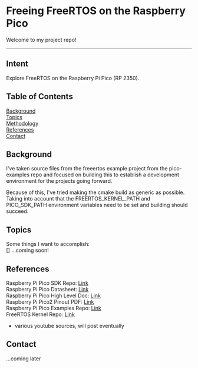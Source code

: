 # Freeing FreeRTOS on the Raspberry Pico

Welcome to my project repo!

---

## Intent

Explore FreeRTOS on the Raspberry Pi Pico (RP 2350).

## Table of Contents

[Background](#background)<br>
[Topics](#topics)<br>
[Methodology](#methodology)<br>
[References](#references)<br>
[Contact](#contact)<br>

## Background

I've taken source files from the freeertos example project from the pico-examples repo and focused on building this to establish a development environment for the projects going forward. 

Because of this, I've tried making the cmake build as generic as possible. Taking into account that the FREERTOS_KERNEL_PATH and PICO_SDK_PATH environment variables need to be set and building should succeed. 

## Topics

Some things I want to accomplish:<br> 
[] ...coming soon!

## References
Raspberry Pi Pico SDK Repo: [Link](https://github.com/raspberrypi/pico-sdk)<br>
Raspberry Pi Pico Datasheet: [Link](https://datasheets.raspberrypi.com/pico/raspberrypi-pico-c-sdk.pdf)<br>
Raspberry Pi Pico High Level Doc: [Link](https://www.raspberrypi.com/documentation/pico-sdk/high_level.html#)<br>
Raspberry Pi Pico2 Pinout PDF: [Link](https://datasheets.raspberrypi.com/pico/Pico-2-Pinout.pdf)<br>
Raspberry Pi Pico Examples Repo: [Link](https://github.com/raspberrypi/pico-examples)<br>
FreeRTOS Kernel Repo: [Link](https://github.com/FreeRTOS/FreeRTOS-Kernel/tree/main)<br>
- various youtube sources, will post eventually

## Contact
...coming later
